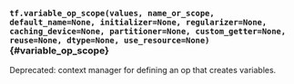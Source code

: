 ### `tf.variable_op_scope(values, name_or_scope, default_name=None, initializer=None, regularizer=None, caching_device=None, partitioner=None, custom_getter=None, reuse=None, dtype=None, use_resource=None)` {#variable_op_scope}

Deprecated: context manager for defining an op that creates variables.

